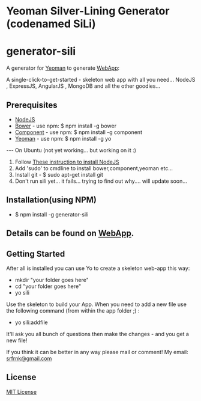 # Yeoman Silver-Lining Generator (codenamed SiLi)
# generator-sili

A generator for [Yeoman](http://yeoman.io) to generate [WebApp](https://github.com/srfrnk/generator-sili/blob/master/app/templates/README.md):

A single-click-to-get-started - skeleton web app with all you need... NodeJS , ExpressJS, AngularJS , MongoDB and all the other goodies...

## Prerequisites
* [NodeJS](http://nodejs.org/)
* [Bower](http://bower.io/) - use npm: $ npm install -g bower
* [Component](http://component.io/) - use npm: $ npm install -g component
* [Yeoman](http://yeoman.io/) - use npm: $ npm install -g yo

--- On Ubuntu (not yet working... but working on it :)
1) Follow [These instruction to install NodeJS](http://askubuntu.com/questions/49390/how-do-i-install-the-latest-version-of-node-js)
2) Add 'sudo' to cmdline to install bower,component,yeoman etc...
3) Install git - $ sudo apt-get install git
4) Don't run sili yet... it fails... trying to find out why.... will update soon...

## Installation(using NPM)
* $ npm install -g generator-sili

## Details can be found on [WebApp](https://github.com/srfrnk/generator-sili/blob/master/app/templates/README.md).

## Getting Started

After all is installed you can use Yo to create a skeleton web-app this way:
* mkdir "your folder goes here"
* cd "your folder goes here"
* yo sili

Use the skeleton to build your App.
When you need to add a new file use the following command (from within the app folder ;) :
* yo sili:addfile

It'll ask you all bunch of questions then make the changes - and you get a new file!

If you think it can be better in any way please mail or comment!
My email: srfrnk@gmail.com

## License

[MIT License](http://en.wikipedia.org/wiki/MIT_License)
